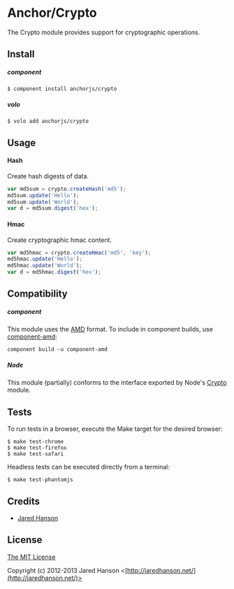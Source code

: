# Anchor/Crypto

The Crypto module provides support for cryptographic operations.

## Install

##### component

    $ component install anchorjs/crypto

##### volo

    $ volo add anchorjs/crypto

## Usage

#### Hash

Create hash digests of data.

```javascript
var md5sum = crypto.createHash('md5');
md5sum.update('Hello');
md5sum.update('World');
var d = md5sum.digest('hex');
```

#### Hmac

Create cryptographic hmac content.

```javascript
var md5hmac = crypto.createHmac('md5', 'key');
md5hmac.update('Hello');
md5hmac.update('World');
var d = md5hmac.digest('hex');
```

## Compatibility

##### component

This module uses the [AMD](https://github.com/amdjs/amdjs-api) format.  To
include in component builds, use [component-amd](https://github.com/jaredhanson/component-amd):

    component build -u component-amd

##### Node

This module (partially) conforms to the interface exported by Node's [Crypto](http://nodejs.org/api/crypto.html)
module.

## Tests

To run tests in a browser, execute the Make target for the desired browser:

    $ make test-chrome
    $ make test-firefox
    $ make test-safari
    
Headless tests can be executed directly from a terminal:
    
    $ make test-phantomjs

## Credits

  - [Jared Hanson](http://github.com/jaredhanson)

## License

[The MIT License](http://opensource.org/licenses/MIT)

Copyright (c) 2012-2013 Jared Hanson <[http://jaredhanson.net/](http://jaredhanson.net/)>
